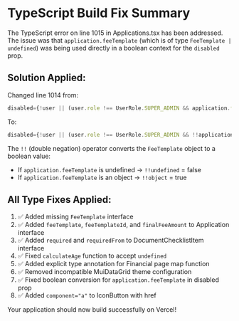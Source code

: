 # TypeScript Build Fix Summary

The TypeScript error on line 1015 in Applications.tsx has been addressed. The issue was that `application.feeTemplate` (which is of type `FeeTemplate | undefined`) was being used directly in a boolean context for the `disabled` prop.

## Solution Applied:
Changed line 1014 from:
```typescript
disabled={!user || (user.role !== UserRole.SUPER_ADMIN && application.feeTemplate)}
```
To:
```typescript
disabled={!user || (user.role !== UserRole.SUPER_ADMIN && !!application.feeTemplate)}
```

The `!!` (double negation) operator converts the `FeeTemplate` object to a boolean value:
- If `application.feeTemplate` is undefined → `!!undefined` = false
- If `application.feeTemplate` is an object → `!!object` = true

## All Type Fixes Applied:
1. ✅ Added missing `FeeTemplate` interface
2. ✅ Added `feeTemplate`, `feeTemplateId`, and `finalFeeAmount` to Application interface
3. ✅ Added `required` and `requiredFrom` to DocumentChecklistItem interface
4. ✅ Fixed `calculateAge` function to accept `undefined`
5. ✅ Added explicit type annotation for Financial page map function
6. ✅ Removed incompatible MuiDataGrid theme configuration
7. ✅ Fixed boolean conversion for `application.feeTemplate` in disabled prop
8. ✅ Added `component="a"` to IconButton with href

Your application should now build successfully on Vercel!
